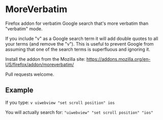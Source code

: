 # MoreVerbatim

Firefox addon for verbatim Google search that's more verbatim than "verbatim" mode.

If you include "v" as a Google search term it will add double quotes to all your terms (and remove the "v"). This is useful to prevent Google from assuming that one of the search terms is superfluous and ignoring it.

Install the addon from the Mozilla site: https://addons.mozilla.org/en-US/firefox/addon/moreverbatim/

Pull requests welcome.

## Example

If you type: `v uiwebview "set scroll position" ios`

You will actually search for: `"uiwebview" "set scroll position" "ios"`
